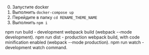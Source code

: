 0. Запустите docker 
1. Выполнить `docker-compose up`
2. Перейдите в папку `cd RENAME_THEME_NAME`
3. Выполнить `npm i`

npm run build - development webpack build (webpack --mode development).
npm run dist - production webpack build, with code minification enabled (webpack --mode production).
npm run watch - development watch command.